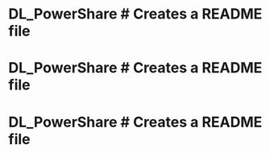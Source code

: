 # DL_PowerShare # Creates a README file
# DL_PowerShare # Creates a README file
# DL_PowerShare # Creates a README file
